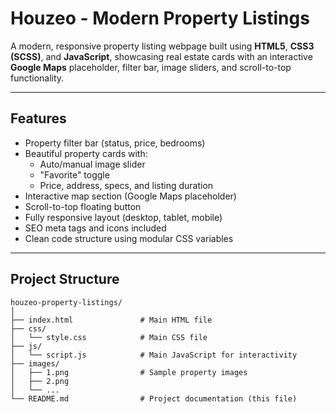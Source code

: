 # Houzeo - Modern Property Listings

A modern, responsive property listing webpage built using **HTML5**, **CSS3 (SCSS)**, and **JavaScript**, showcasing real estate cards with an interactive **Google Maps** placeholder, filter bar, image sliders, and scroll-to-top functionality.

---

##  Features

- Property filter bar (status, price, bedrooms)
- Beautiful property cards with:
  - Auto/manual image slider
  - "Favorite" toggle
  - Price, address, specs, and listing duration
- Interactive map section (Google Maps placeholder)
- Scroll-to-top floating button
- Fully responsive layout (desktop, tablet, mobile)
- SEO meta tags and icons included
- Clean code structure using modular CSS variables

---

##  Project Structure

```plaintext
houzeo-property-listings/
│
├── index.html               # Main HTML file
├── css/
│   └── style.css            # Main CSS file
├── js/
│   └── script.js            # Main JavaScript for interactivity
├── images/
│   ├── 1.png                # Sample property images
│   ├── 2.png
│   └── ...
└── README.md                # Project documentation (this file)
